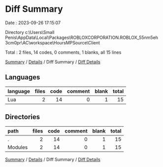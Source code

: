 # Diff Summary

Date : 2023-09-26 17:15:07

Directory c:\\Users\\Small Penis\\AppData\\Local\\Packages\\ROBLOXCORPORATION.ROBLOX_55nm5eh3cm0pr\\AC\\workspace\\HoursMPSource\\Client

Total : 2 files,  14 codes, 0 comments, 1 blanks, all 15 lines

[Summary](results.md) / [Details](details.md) / Diff Summary / [Diff Details](diff-details.md)

## Languages
| language | files | code | comment | blank | total |
| :--- | ---: | ---: | ---: | ---: | ---: |
| Lua | 2 | 14 | 0 | 1 | 15 |

## Directories
| path | files | code | comment | blank | total |
| :--- | ---: | ---: | ---: | ---: | ---: |
| . | 2 | 14 | 0 | 1 | 15 |
| Modules | 2 | 14 | 0 | 1 | 15 |

[Summary](results.md) / [Details](details.md) / Diff Summary / [Diff Details](diff-details.md)